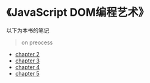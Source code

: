 # 《JavaScript DOM编程艺术》
以下为本书的笔记
>on preocess

* [chapter 2](https://github.com/benny201/JavaScript-Notes/tree/master/JavaScript%20DOM编程艺术/chapter%202)
* [chapter 3](https://github.com/benny201/JavaScript-Notes/tree/master/JavaScript%20DOM编程艺术/chapter%203)
* [chapter 4](https://github.com/benny201/JavaScript-Notes/tree/master/JavaScript%20DOM编程艺术/chapter%204)
* [chapter 5](https://github.com/benny201/JavaScript-Notes/tree/master/JavaScript%20DOM编程艺术/chapter%205)